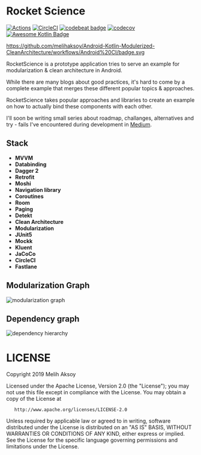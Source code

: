 # Rocket Science

[![Actions](https://github.com/melihaksoy/Android-Kotlin-Modulerized-CleanArchitecture/workflows/Android%20CI/badge.svg)](https://github.com/melihaksoy/Android-Kotlin-Modulerized-CleanArchitecture/actions) [![CircleCI](https://circleci.com/gh/melihaksoy/Android-Kotlin-Modulerized-CleanArchitecture/tree/master.svg?style=svg)](https://circleci.com/gh/melihaksoy/Android-Kotlin-Modulerized-CleanArchitecture/tree/master) [![codebeat badge](https://codebeat.co/badges/542fb08a-b3cc-4ff8-b1bb-35a66932f12f)](https://codebeat.co/projects/github-com-melihaksoy-rocketscience-master) [![codecov](https://codecov.io/gh/melihaksoy/RocketScience/branch/master/graph/badge.svg?token=pXPKpV5dz6)](https://codecov.io/gh/melihaksoy/RocketScience) [![Awesome Kotlin Badge](https://kotlin.link/awesome-kotlin.svg)](https://github.com/KotlinBy/awesome-kotlin)

https://github.com/melihaksoy/Android-Kotlin-Modulerized-CleanArchitecture/workflows/Android%20CI/badge.svg

RocketScience is a prototype application tries to serve an example for modularization & clean architecture in Android.

While there are many blogs about good practices, it's hard to come by a complete example that merges these different popular topics & approaches.

RocketScience takes popular approaches and libraries to create an example on how to actually bind these components with each other.

I'll soon be writing small series about roadmap, challanges, alternatives and try - fails I've encountered during development in [Medium](https://medium.com/@aksoymelihcan).

## Stack
- **MVVM**
- **Databinding**
- **Dagger 2**
- **Retrofit**
- **Moshi**
- **Navigation library**
- **Coroutines**
- **Room**
- **Paging**
- **Detekt**
- **Clean Architecture**
- **Modularization**
- **JUnit5**
- **Mockk**
- **Kluent**
- **JaCoCo**
- **CircleCI**
- **Fastlane**

## Modularization Graph
![modularization graph](https://github.com/melihaksoy/RocketScience/blob/master/docs/module_graph.png)

## Dependency graph
![dependency hierarchy](https://github.com/melihaksoy/RocketScience/blob/master/docs/dependency_hierarchy.png)

# LICENSE

   Copyright 2019 Melih Aksoy

   Licensed under the Apache License, Version 2.0 (the "License");
   you may not use this file except in compliance with the License.
   You may obtain a copy of the License at

       http://www.apache.org/licenses/LICENSE-2.0

   Unless required by applicable law or agreed to in writing, software
   distributed under the License is distributed on an "AS IS" BASIS,
   WITHOUT WARRANTIES OR CONDITIONS OF ANY KIND, either express or implied.
   See the License for the specific language governing permissions and
   limitations under the License.
